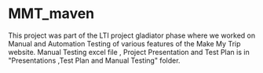 # MMT_maven
This project was part of the LTI project gladiator phase where we worked on Manual and Automation Testing of various features of the Make My Trip website.
Manual Testing excel file , Project Presentation and Test Plan is in "Presentations ,Test Plan and Manual Testing" folder.
